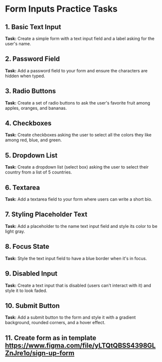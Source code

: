 # Form Inputs Practice Tasks

## 1. Basic Text Input
**Task:** Create a simple form with a text input field and a label asking for the user's name.

## 2. Password Field
**Task:** Add a password field to your form and ensure the characters are hidden when typed.

## 3. Radio Buttons
**Task:** Create a set of radio buttons to ask the user's favorite fruit among apples, oranges, and bananas.

## 4. Checkboxes
**Task:** Create checkboxes asking the user to select all the colors they like among red, blue, and green.

## 5. Dropdown List
**Task:** Create a dropdown list (select box) asking the user to select their country from a list of 5 countries.

## 6. Textarea
**Task:** Add a textarea field to your form where users can write a short bio.

## 7. Styling Placeholder Text
**Task:** Add a placeholder to the name text input field and style its color to be light gray.

## 8. Focus State
**Task:** Style the text input field to have a blue border when it's in focus.

## 9. Disabled Input
**Task:** Create a text input that is disabled (users can't interact with it) and style it to look faded.

## 10. Submit Button
**Task:** Add a submit button to the form and style it with a gradient background, rounded corners, and a hover effect.

## 11. Create form as in template https://www.figma.com/file/yLTQtQBSS4398GLZnJre1o/sign-up-form
